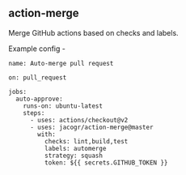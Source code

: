 ## action-merge

Merge GitHub actions based on checks and labels.

Example config -

```
name: Auto-merge pull request

on: pull_request

jobs:
  auto-approve:
    runs-on: ubuntu-latest
    steps:
      - uses: actions/checkout@v2
      - uses: jacogr/action-merge@master
        with:
          checks: lint,build,test
          labels: automerge
          strategy: squash
          token: ${{ secrets.GITHUB_TOKEN }}
```
